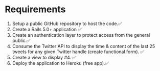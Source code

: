 # Requirements
1. Setup a public GitHub repository to host the code.✅ 
2. Create a Rails 5.0+ application ✅ 
3. Create an authentication layer to protect access from the general public.✅ 
4. Consume the Twitter API to display the time & content of the last 25 tweets for any given Twitter handle (create functional form). ✅ 
5. Create a view to display #4. ✅ 
6. Deploy the application to Heroku (free app).✅ 
